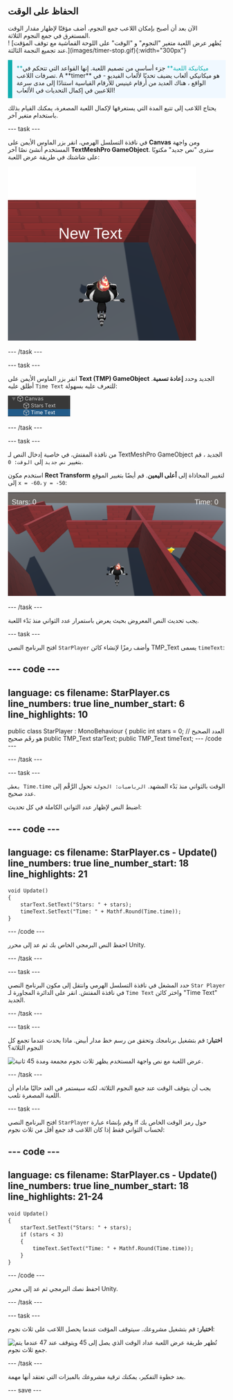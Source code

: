 ## الحفاظ على الوقت

<div style="display: flex; flex-wrap: wrap">
<div style="flex-basis: 200px; flex-grow: 1; margin-right: 15px;">
الآن بعد أن أصبح بإمكان اللاعب جمع النجوم، أضف مؤقتًا لإظهار مقدار الوقت المستغرق في جمع النجوم الثلاثة. 
</div>
<div>
! [يُظهر عرض اللعبة متغير "النجوم" و "الوقت" على اللوحة القماشية مع توقف المؤقت عند تجميع النجمة الثالثة.](images/timer-stop.gif){:width="300px"}
</div>
</div>

<p style="border-left: solid; border-width:10px; border-color: #0faeb0; background-color: aliceblue; padding: 10px;">
<span style="color: #0faeb0">**ميكانيكة اللعبة**</span> جزء أساسي من تصميم اللعبة. إنها القواعد التي تتحكم في تصرفات اللاعب. A **timer** هو ميكانيكي ألعاب يضيف تحديًا لألعاب الفيديو - في الواقع ، هناك العديد من أرقام غينيس للأرقام القياسية استنادًا إلى مدى سرعة اللاعبين في إكمال التحديات في الألعاب!
</p>

يحتاج اللاعب إلى تتبع المدة التي يستغرقها لإكمال اللعبة المصغرة، يمكنك القيام بذلك باستخدام متغير آخر.

--- task ---

في نافذة التسلسل الهرمي، انقر بزر الماوس الأيمن على **Canvas** ومن واجهة المستخدم أنشئ نصًا آخر **TextMeshPro GameObject**. سترى "نص جديد" مكتوبًا على شاشتك في طريقة عرض اللعبة:

![عرض اللعبة مع عنصر نص واجهة المستخدم "نص جديد" يظهر عبر الشاشة.](images/new-timer.png)

--- /task ---

--- task ---

انقر بزر الماوس الأيمن على **Text (TMP) GameObject** الجديد وحدد **إعادة تسمية**. أطلق عليه `Time Text` للتعرف عليه بسهولة:

![تمت إعادة تسمية Time GameObject في نافذة Hierachy.](images/time-gameobject.png)

--- /task ---

--- task ---

من نافذة المفتش، في خاصية إدخال النص لـ TextMeshPro GameObject الجديد ، قم بتغيير `نص جديد` إلى `الوقت: 0`.

استخدم مكون **Rect Transform** لتغيير المحاذاة إلى **أعلى اليمين**. قم أيضًا بتغيير الموقع إلى `x = -60`، `y = -50`:

![تظهر نافذة المفتش مع القائمة المنسدلة للإعدادات المسبقة للإرساء أعلى اليمين و 'pos x' = -60 و 'Pos y' = -50 تم تحديث القيمة.](images/reposition-text-timer.png)

--- /task ---

يجب تحديث النص المعروض بحيث يعرض باستمرار عدد الثواني منذ بَدْء اللعبة.

--- task ---

افتح البرنامج النصي `StarPlayer` وأضف رمزًا لإنشاء كائن TMP_Text يسمى `timeText`:

--- code ---
---
language: cs
filename: StarPlayer.cs
line_numbers: true
line_number_start: 6
line_highlights: 10
---
public class StarPlayer : MonoBehaviour
{
    public int stars = 0; // العدد الصحيح هو رقَم صحيح
    public TMP_Text starText;
    public TMP_Text timeText;
--- /code ---

--- /task ---

--- task ---

`يعطي Time.time` الوقت بالثواني منذ بَدْء المشهد. `الرياضيات: الجولة` تحول الرَّقْم إلى عدد صحيح.

اضبط النص لإظهار عدد الثواني الكاملة في كل تحديث:

--- code ---
---
language: cs
filename: StarPlayer.cs - Update()
line_numbers: true
line_number_start: 18
line_highlights: 21
---
    void Update()
    {
        starText.SetText("Stars: " + stars);
        timeText.SetText("Time: " + Mathf.Round(Time.time));
    }
--- /code ---

احفظ النص البرمجي الخاص بك ثم عد إلى محرر Unity.

--- /task ---

--- task ---

حدد المشغل في نافذة التسلسل الهرمي وانتقل إلى مكون البرنامج النصي `Star Player` في نافذة المفتش. انقر على الدائرة المجاورة لـ `Time Text` واختر كائن "Time Text" الجديد.

--- /task ---

--- task ---

**اختبار:** قم بتشغيل برنامجك وتحقق من رسم خط مدار أبيض. ماذا يحدث عندما تجمع كل النجوم الثلاثة؟

![عرض اللعبة مع نص واجهة المستخدم يظهر ثلاث نجوم مجمعة ومدة 45 ثانية.](images/both-texts-updating.gif)

--- /task ---

يجب أن يتوقف الوقت عند جمع النجوم الثلاثة، لكنه سيستمر في العد حاليًا مادام أن اللعبة المصغرة تلعب.

--- task ---

افتح البرنامج النصي `StarPlayer` وقم بإنشاء عبارة if حول رمز الوقت الخاص بك لحساب الثواني فقط إذا كان اللاعب قد جمع أقل من ثلاث نجوم:

--- code ---
---
language: cs
filename: StarPlayer.cs - Update()
line_numbers: true
line_number_start: 18
line_highlights: 21-24
---
    void Update()
    {
        starText.SetText("Stars: " + stars);
        if (stars < 3)
        {
            timeText.SetText("Time: " + Mathf.Round(Time.time));
        }
    }
--- /code ---

احفظ نصك البرمجي ثم عد إلى محرر Unity.

--- /task ---

--- task ---

**اختبار:** قم بتشغيل مشروعك. سيتوقف المؤقت عندما يحصل اللاعب على ثلاث نجوم:

![تُظهر طريقة عرض اللعبة عداد الوقت الذي يصل إلى 45 ويتوقف عند 47 عندما يتم جمع ثلاث نجوم.](images/timer-stops.gif)

--- /task ---

بعد خطوة التفكير، يمكنك ترقية مشروعك بالميزات التي تعتقد أنها مهمة.

--- save ---
